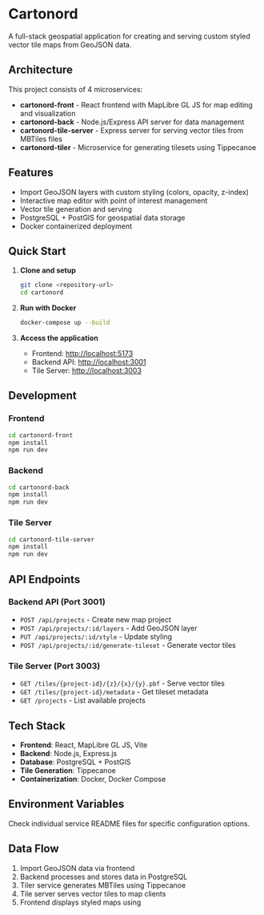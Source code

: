 # Cartonord

A full-stack geospatial application for creating and serving custom styled vector tile maps from GeoJSON data.

## Architecture

This project consists of 4 microservices:

- **cartonord-front** - React frontend with MapLibre GL JS for map editing and visualization
- **cartonord-back** - Node.js/Express API server for data management
- **cartonord-tile-server** - Express server for serving vector tiles from MBTiles files
- **cartonord-tiler** - Microservice for generating tilesets using Tippecanoe

## Features

- Import GeoJSON layers with custom styling (colors, opacity, z-index)
- Interactive map editor with point of interest management
- Vector tile generation and serving
- PostgreSQL + PostGIS for geospatial data storage
- Docker containerized deployment

## Quick Start

1. **Clone and setup**

   ```bash
   git clone <repository-url>
   cd cartonord
   ```

2. **Run with Docker**

   ```bash
   docker-compose up --build
   ```

3. **Access the application**

   - Frontend: <http://localhost:5173>
   - Backend API: <http://localhost:3001>
   - Tile Server: <http://localhost:3003>

## Development

### Frontend

```bash
cd cartonord-front
npm install
npm run dev
```

### Backend

```bash
cd cartonord-back
npm install
npm run dev
```

### Tile Server

```bash
cd cartonord-tile-server
npm install
npm run dev
```

## API Endpoints

### Backend API (Port 3001)

- `POST /api/projects` - Create new map project
- `POST /api/projects/:id/layers` - Add GeoJSON layer
- `PUT /api/projects/:id/style` - Update styling
- `POST /api/projects/:id/generate-tileset` - Generate vector tiles

### Tile Server (Port 3003)

- `GET /tiles/{project-id}/{z}/{x}/{y}.pbf` - Serve vector tiles
- `GET /tiles/{project-id}/metadata` - Get tileset metadata
- `GET /projects` - List available projects

## Tech Stack

- **Frontend**: React, MapLibre GL JS, Vite
- **Backend**: Node.js, Express.js
- **Database**: PostgreSQL + PostGIS
- **Tile Generation**: Tippecanoe
- **Containerization**: Docker, Docker Compose

## Environment Variables

Check individual service README files for specific configuration options.

## Data Flow

1. Import GeoJSON data via frontend
2. Backend processes and stores data in PostgreSQL
3. Tiler service generates MBTiles using Tippecanoe
4. Tile server serves vector tiles to map clients
5. Frontend displays styled maps using
